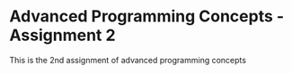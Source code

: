 # Advanced Programming Concepts - Assignment 2
This is the 2nd assignment of advanced programming concepts
